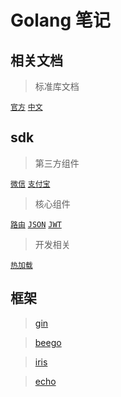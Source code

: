 # Golang 笔记

## 相关文档

> 标准库文档

[`官方`](https://golang.org/pkg/) 
[`中文`](https://studygolang.com/pkgdoc)



## sdk

> 第三方组件

[`微信`](https://github.com/silenceper/wechat) 
[`支付宝`](https://github.com/smartwalle/alipay)

> 核心组件 

[`路由`](https://github.com/julienschmidt/httprouter) 
[`JSON`](https://github.com/tidwall/gjson) 
[`JWT`](https://github.com/dgrijalva/jwt-go)

> 开发相关

[`热加载`](https://github.com/gravityblast/fresh)

## 框架

> [gin](https://github.com/gin-gonic/gin)

> [beego](https://github.com/astaxie/beego)

> [iris](https://github.com/kataras/iris)

> [echo](https://github.com/labstack/echo)

